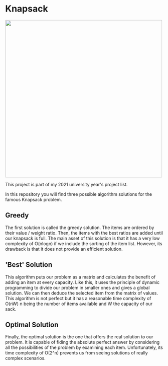# Knapsack
<img src="https://www.aidedd.org/dnd/images-om/bag-of-devouring.jpg" data-canonical-src="https://gyazo.com/eb5c5741b6a9a16c692170a41a49c858.png" width="500" height="500" />

This project is part of my 2021 university year's project list.

In this repository you will find three possible algorithm solutions for the famous Knapsack problem.

## Greedy
The first solution is called the greedy solution. The items are ordered by their value / weight ratio. Then, the items with the best ratios are added until our knapsack is full.
The main asset of this solution is that it has a very low complexity of O(nlogn) if we include the sorting of the item list. However, its drawback is that it does not provide an
efficient solution.

## 'Best' Solution
This algorithm puts our problem as a matrix and calculates the benefit of adding an item at every capacity. Like this, it uses the principle of dynamic programming to divide our
problem in smaller ones and gives a global solution. We can then deduce the selected item from the matrix of values. This algorithm is not perfect but it has a reasonable time
complexity of O(nW) n being the number of items available and W the capacity of our sack.

## Optimal Solution
Finally, the optimal solution is the one that offers the real solution to our problem. It is capable of fiding the absolute perfect answer by considering all the possibilities
of the problem by examining each item. Unfortunately, its time complexity of O(2^n) prevents us from seeing solutions of really complex scenarios.
